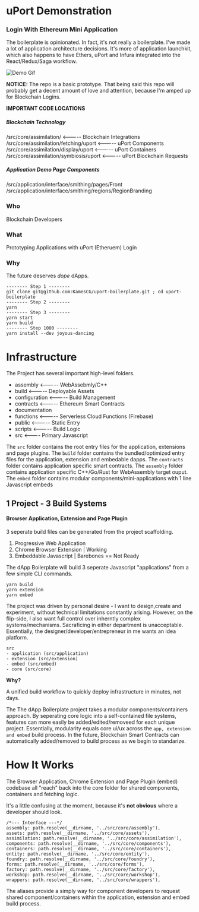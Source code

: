 # uPort Demonstration
### Login With Ethereum Mini Application

The boilerplate is opinionated. In fact, it's not really a boilerplate. I've made a lot of application architecture decisions. It's more of application launchkit, which also happens to have Ethers, uPort and Infura integrated into the React/Redux/Saga workflow.

![Demo Gif](documentation/assets/frontDemo.gif)

**NOTICE:** The repo is a basic prototype. That being said this repo will probably get a decent amount of love and attention, because I'm amped up for Blockchain Logins.

**IMPORTANT CODE LOCATIONS**

##### Blockchain Technology
/src/core/assimilation/ <----- Blockchain Integrations
/src/core/assimilation/fetching/uport <----- uPort Components
/src/core/assimilation/display/uport <----- uPort Containers
/src/core/assimilation/symbiosis/uport <----- uPort Blockchain Requests

##### Application Demo Page Components
/src/application/interface/smithing/pages/Front
/src/application/interface/smithing/regions/RegionBranding


### Who
Blockchain Developers

### What
Prototyping Applications with uPort (Etheruem) Login

### Why
The future deserves *dope* dApps.

```
-------- Step 1 --------
git clone git@github.com:KamesCG/uport-boilerplate.git ; cd uport-boilerplate
-------- Step 2 --------
yarn
-------- Step 3 --------
yarn start
yarn build
-------- Step 1000 --------
yarn install --dev joyous-dancing
```

# Infrastructure

The Project has several important high-level folders.

- assembly <----- WebAssebmly/C++
- build <----- Deployable Assets
- configuration <----- Build Management
- contracts <----- Ethereum Smart Contracts
- documentation 
- functions <----- Serverless Cloud Functions (Firebase)
- public <----- Static Entry
- scripts <----- Build Logic
- src <---- Primary Javascript

The ```src``` folder contains the root entry files for the application, extensions and page plugins.
The ```build``` folder contains the bundled/optimized entry files for the application, extension and embedable dapps.
The ```contracts``` folder contains application specific smart contracts.
The ```assembly``` folder contains application specific C++/Go/Rust for WebAssembly target ouput.
The ```embed``` folder contains modular components/mini-applications with 1 line Javascript embeds


## 1 Project - 3 Build Systems
#### Browser Application, Extension and Page Plugin
3 seperate build files can be generated from the project scaffolding.

1. Progressive Web Application 
2. Chrome Browser Extension | Working
3. Embeddable Javascript | Barebones == Not Ready

The dApp Boilerplate will build 3 seperate Javascript "applications" from a few simple CLI commands.

```
yarn build
yarn extension
yarn embed
```

The project was driven by personal desire - I want to design,create and experiment, without technical limitations constantly arising. However, on the flip-side, I also want full control over inherntly complex systems/mechanisms. Sacraficing in either department is unacceptable. Essentially, the designer/developer/entrepreneur in me wants an idea platform.

```
src
- application (src/application)
- extension (src/extension)
- embed (src/embed)
- core (src/core)
```


**Why?**

A unified build workflow to quickly deploy infrastructure in minutes, not days.

The The dApp Boilerplate  project takes a modular components/containers approach. By seperating core logic into a self-contained file systems, features can more easily be added/edited/removeed for each unique project. Essentially, modularity equals core ui/ux across the ```app, extension and embed``` build process. In the future, Blockchain Smart Contracts can automatically added/removed to build process as we begin to standarize.

# How It Works
The Browser Application, Chrome Extension and Page Plugin (embed) codebase all "reach" back into the core folder for shared components, containers and fetching logic. 

It's a little confusing at the moment, because it's **not obvious** where a developer should look.

```
/*--- Interface ---*/
assembly: path.resolve(__dirname, '../src/core/assembly'),
assets: path.resolve(__dirname, '../src/core/assets'),
assimilation: path.resolve(__dirname, '../src/core/assimilation'),
components: path.resolve(__dirname, '../src/core/components'),
containers: path.resolve(__dirname, '../src/core/containers'),
entity: path.resolve(__dirname, '../src/core/entity'),
foundry: path.resolve(__dirname, '../src/core/foundry'),
forms: path.resolve(__dirname, '../src/core/forms'),
factory: path.resolve(__dirname, '../src/core/factory'),
workshop: path.resolve(__dirname, '../src/core/workshop'),
wrappers: path.resolve(__dirname, '../src/core/wrappers'),
```
The aliases provide a simply way for component developers to request shared component/containers within the application, extension and embed build process.
